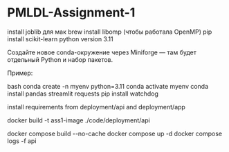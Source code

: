# PMLDL-Assignment-1

install joblib
для мак brew install libomp (чтобы работала OpenMP)
pip install scikit-learn
python version 3.11

Создайте новое conda-окружение через Miniforge — там будет отдельный Python и набор пакетов.

Пример:

bash
conda create -n myenv python=3.11
conda activate myenv
conda install pandas streamlit requests
pip install watchdog

install requirements from deployment/api and deployment/app

docker build -t ass1-image ./code/deployment/api

docker compose build --no-cache
docker compose up -d
docker compose logs -f api
